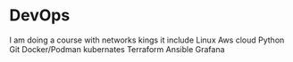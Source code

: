 # DevOps
I am doing a course with networks kings
it include
Linux
Aws cloud
Python
Git
Docker/Podman
kubernates
Terraform
Ansible
Grafana
